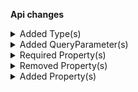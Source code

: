 **Api changes**

<details>
<summary>Added Type(s)</summary>

- added type `PaymentTransactionInterfaceIdSetMessage`
- added type `PaymentTransactionInterfaceIdSetMessagePayload`
- added type `PaymentSetTransactionInterfaceIdAction`
- added type `SearchFuzzyExpression`
- added type `SearchFuzzyValue`
</details>


<details>
<summary>Added QueryParameter(s)</summary>

- added query parameter `filter[attributes]` to method `get /{projectKey}/product-projections`
- added query parameter `filter[attributes]` to method `get /{projectKey}/product-projections/key={key}`
- added query parameter `filter[attributes]` to method `get /{projectKey}/product-projections/{ID}`
- added query parameter `filter[attributes]` to method `get /{projectKey}/in-store/key={storeKey}/product-projections/key={key}`
- added query parameter `filter[attributes]` to method `get /{projectKey}/in-store/key={storeKey}/product-projections/{ID}`
</details>


<details>
<summary>Required Property(s)</summary>

- changed property `startsAt` of type `RecurringOrderDraft` to be optional
</details>


<details>
<summary>Removed Property(s)</summary>

- :warning: removed property `skipConfiguration` from type `RecurringOrderSetOrderSkipConfigurationAction`
</details>


<details>
<summary>Added Property(s)</summary>

- added property `applicationMode` to type `CartDiscountValueRelative`
- added property `applicationMode` to type `CartDiscountValueRelativeDraft`
- added property `interfaceId` to type `MyTransactionDraft`
- added property `interfaceId` to type `Transaction`
- added property `interfaceId` to type `TransactionDraft`
- added property `skipConfigurationInputDraft` to type `RecurringOrderSetOrderSkipConfigurationAction`
</details>

